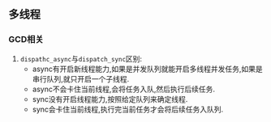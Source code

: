 ## 多线程

### GCD相关
1. `dispathc_async`与`dispatch_sync`区别:
	- async有开启新线程能力,如果是并发队列就能开启多线程并发任务,如果是串行队列,就只开启一个子线程.
	- async不会卡住当前线程,会将任务入队,然后执行后续任务. 
	- sync没有开启线程能力,按照给定队列来确定线程.
	- sync会卡住当前线程,执行完当前任务才会将后续任务入队列.
